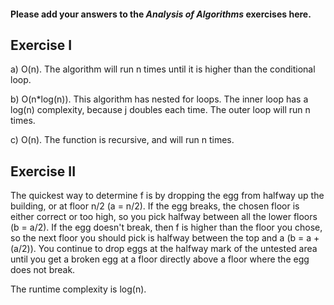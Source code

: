 #### Please add your answers to the ***Analysis of  Algorithms*** exercises here.

## Exercise I

a) O(n).  The algorithm will run n times until it is higher than the conditional loop.


b) O(n*log(n)). This algorithm has nested for loops.  The inner loop has a log(n) complexity, because j doubles each time. The outer loop will run n times.


c) O(n). The function is recursive, and will run n times.

## Exercise II

The quickest way to determine f is by dropping the egg from halfway up the building, or at floor n/2 (a = n/2).  If the egg breaks, the chosen floor is either correct or too high, so you pick halfway between all the lower floors (b = a/2).  If the egg doesn't break, then f is higher than the floor you chose, so the next floor you should pick is halfway between the top and a (b = a + (a/2)). You continue to drop eggs at the halfway mark of the untested area until you get a broken egg at a floor directly above a floor where the egg does not break.

The runtime complexity is log(n).
